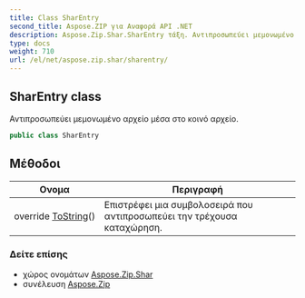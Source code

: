 ```yaml
---
title: Class SharEntry
second_title: Aspose.ZIP για Αναφορά API .NET
description: Aspose.Zip.Shar.SharEntry τάξη. Αντιπροσωπεύει μεμονωμένο αρχείο μέσα στο κοινό αρχείο.
type: docs
weight: 710
url: /el/net/aspose.zip.shar/sharentry/
---
```

## SharEntry class

Αντιπροσωπεύει μεμονωμένο αρχείο μέσα στο κοινό αρχείο.

```csharp
public class SharEntry
```

## Μέθοδοι

| Ονομα | Περιγραφή |
| --- | --- |
| override [ToString](../../aspose.zip.shar/sharentry/tostring/)() | Επιστρέφει μια συμβολοσειρά που αντιπροσωπεύει την τρέχουσα καταχώρηση. |

### Δείτε επίσης

* χώρος ονομάτων [Aspose.Zip.Shar](../../aspose.zip.shar/)
* συνέλευση [Aspose.Zip](../../)


